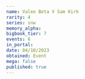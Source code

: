 ```yaml
---
name: Valeo Beta V Sam Kirk
rarity: 4
series: snw
memory_alpha:
bigbook_tier: 7
events: 6
in_portal:
date: 04/10/2023
obtained: Event
mega: false
published: true
---
```



